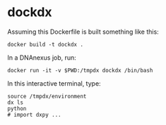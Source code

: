 # dockdx

Assuming this Dockerfile is built something like this: 

```
docker build -t dockdx .
```

In a DNAnexus job, run:

```
docker run -it -v $PWD:/tmpdx dockdx /bin/bash
```

In this interactive terminal, type:

```
source /tmpdx/environment
dx ls
python
# import dxpy ...
```
